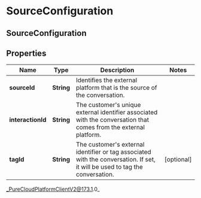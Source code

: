 # SourceConfiguration

## SourceConfiguration

## Properties

|Name | Type | Description | Notes|
|------------ | ------------- | ------------- | -------------|
| **sourceId** | **String** | Identifies the external platform that is the source of the conversation. | |
| **interactionId** | **String** | The customer&#39;s unique external identifier associated with the conversation that comes from the external platform. | |
| **tagId** | **String** | The customer&#39;s external identifier or tag associated with the conversation. If set, it will be used to tag the conversation. | [optional] |



_PureCloudPlatformClientV2@173.1.0_
